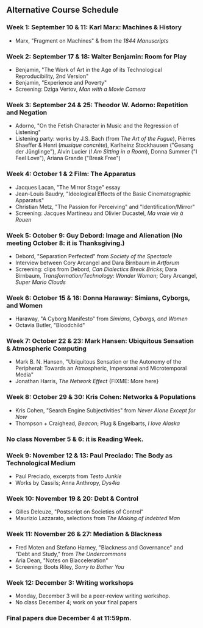 ## Alternative Course Schedule

### Week 1: September 10 & 11: Karl Marx: Machines & History
* Marx, "Fragment on Machines" & from the _1844 Manuscripts_

### Week 2: September 17 & 18: Walter Benjamin: Room for Play
* Benjamin, "The Work of Art in the Age of its Technological Reproducibility, 2nd Version"
* Benjamin, "Experience and Poverty"
* Screening: Dziga Vertov, _Man with a Movie Camera_

### Week 3: September 24 & 25: Theodor W. Adorno: Repetition and Negation
* Adorno, "On the Fetish Character in Music and the Regression of Listening"
* Listening party: works by J.S. Bach (from _The Art of the Fugue_), Pièrres Shaeffer & Henri (_musique concrète_), Karlheinz Stockhausen ("Gesang der Jünglinge"), Alvin Lucier (_I Am Sitting in a Room_), Donna Summer ("I Feel Love"), Ariana Grande ("Break Free")

### Week 4: October 1 & 2 Film: The Apparatus
* Jacques Lacan, "The Mirror Stage" essay
* Jean-Louis Baudry, "Ideological Effects of the Basic Cinematographic Apparatus"
* Christian Metz, "The Passion for Perceiving" and "Identification/Mirror"
* Screening: Jacques Martineau and Olivier Ducastel, _Ma vraie vie à Rouen_

### Week 5: October 9: Guy Debord: Image and Alienation (No meeting October 8: it is Thanksgiving.)
* Debord, "Separation Perfected" from _Society of the Spectacle_
* Interview between Cory Arcangel and Dara Birnbaum in _Artforum_
* Screening: clips from Debord, _Can Dialectics Break Bricks_; Dara Birnbaum, _Transformation/Technology: Wonder Woman_; Cory Arcangel, _Super Mario Clouds_

### Week 6: October 15 & 16: Donna Haraway: Simians, Cyborgs, and Women
* Haraway, "A Cyborg Manifesto" from _Simians, Cyborgs, and Women_
* Octavia Butler, "Bloodchild"

### Week 7: October 22 & 23: Mark Hansen: Ubiquitous Sensation & Atmospheric Computing
* Mark B. N. Hansen, "Ubiquitous Sensation or the Autonomy of the Peripheral: Towards an Atmospheric, Impersonal and Microtemporal Media"
* Jonathan Harris, _The Network Effect_ {FIXME: More here}

### Week 8: October 29 & 30: Kris Cohen: Networks & Populations
* Kris Cohen, "Search Engine Subjectivities" from _Never Alone Except for Now_
* Thompson + Craighead, _Beacon_; Plug & Engelbarts, _I love Alaska_

### No class November 5 & 6: it is Reading Week.

### Week 9: November 12 & 13: Paul Preciado: The Body as Technological Medium
* Paul Preciado, excerpts from _Testo Junkie_
* Works by Cassils; Anna Anthropy, _Dys4ia_

### Week 10: November 19 & 20: Debt & Control
* Gilles Deleuze, "Postscript on Societies of Control"
* Maurizio Lazzarato, selections from _The Making of Indebted Man_

### Week 11: November 26 & 27: Mediation & Blackness
* Fred Moten and Stefano Harney, "Blackness and Governance" and "Debt and Study," from _The Undercommons_
* Aria Dean, "Notes on Blacceleration"
* Screening: Boots Riley, _Sorry to Bother You_

### Week 12: December 3: Writing workshops
* Monday, December 3 will be a peer-review writing workshop.
* No class December 4; work on your final papers

### Final papers due December 4 at 11:59pm.
